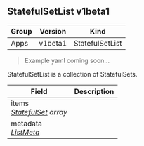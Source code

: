 ## StatefulSetList v1beta1

Group        | Version     | Kind
------------ | ---------- | -----------
Apps | v1beta1 | StatefulSetList

> Example yaml coming soon...



StatefulSetList is a collection of StatefulSets.



Field        | Description
------------ | -----------
items <br /> *[StatefulSet](#statefulset-v1beta1) array* | 
metadata <br /> *[ListMeta](#listmeta-unversioned)* | 


